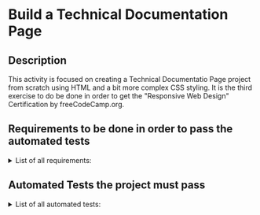 # Build a Technical Documentation Page

## Description
This activity is focused on creating a Technical Documentatio Page project from scratch using HTML and a bit more complex CSS styling. It is the third exercise to do be done in order to get the "Responsive Web Design" Certification by freeCodeCamp.org.

## Requirements to be done in order to pass the automated tests
<details>
  <summary>List of all requirements: </summary>
  <br>
  
  1. You can see a `main` element with a corresponding `id="main-doc"`, which contains the page's main content (technical documentation).
  1. Within the `#main-doc` element, you can see several `section` elements, each with a class of `main-section`. There should be a minimum of five.
  1. The first element within each `.main-section` should be a `header` element, which contains text that describes the topic of that section.
  1. Each `section` element with the class of `main-section` should also have an `id` that corresponds with the text of each `header` contained within it. Any spaces should be replaced with underscores.
  1. The `.main-section` elements should contain at least ten `p` elements total (not each).
  1. The `.main-section` elements should contain at least five `code` elements total (not each).
  1. The `.main-section` elements should contain at least five `li` items total (not each).
  1. You can see a `nav` element with a corresponding `id="navbar"`.
  1. The navbar element should contain one `header` element which contains text that describes the topic of the technical documentation.
  1. Additionally, the navbar should contain link (`a`) elements with the class of `nav-link`. There should be one for every element with the class `main-section`.
  1. The header element in the `#navbar` must come before any link (`a`) elements in the navbar.
  1. Each element with the class of `nav-link` should contain text that corresponds to the `header` text within each `section`.
  1. When you click on a navbar element, the page should navigate to the corresponding section of the `#main-doc` element.
  1. On regular sized devices (laptops, desktops), the element with `id="navbar"` should be shown on the left side of the screen and should always be visible to the user.
  1. Your technical documentation should use at least one media query.
</details>


## Automated Tests the project must pass
<details>
  <summary>List of all automated tests: </summary>
  <br>
  
  - You should have a `main` element with an `id` of `main-doc`.
  - You should have at least five `section` elements with a class of `main-section`.
  - All of your `.main-section` elements should be `section` elements.
  - You should have at least five `.main-section` elements that are descendants of `#main-doc`.
  - The first child of each `.main-section` should be a `header` element.
  - None of your `header` elements should be empty.
  - All of your `.main-section` elements should have an `id`.
  - Each `.main-section` should have an `id` that matches the text of its first child, having any spaces in the child's text replaced with underscores (`_`) for the id's.
  - You should have at least 10 `p` elements (total) within your `.main-section` elements.
  - You should have at least five `code` elements that are descendants of `.main-section` elements.
  - You should have at least five `li` elements that are descendants of `.main-section` elements.
  - You should have a `nav` element with an `id` of `navbar`.
  - Your `#navbar` should have exactly one `header` element within it.
  - You should have at least one `a` element with a class of `nav-link`.
  - All of your `.nav-link` elements should be anchor (`a`) elements.
  - All of your `.nav-link` elements should be in the `#navbar`.
  - You should have the same number of `.nav-link` and `.main-section` elements.
  - The `header` element in the `#navbar` should come before any link (`a`) elements also in the `#navbar`.
  - Each `.nav-link` should have text that corresponds to the `header` text of its related `section`.
  - Each `.nav-link` should have an `href` attribute that links to its corresponding `.main-section`.
  - Your `#navbar` should always be on the left edge of the window.
  - Your Technical Documentation project should use at least one media query.
</details>
